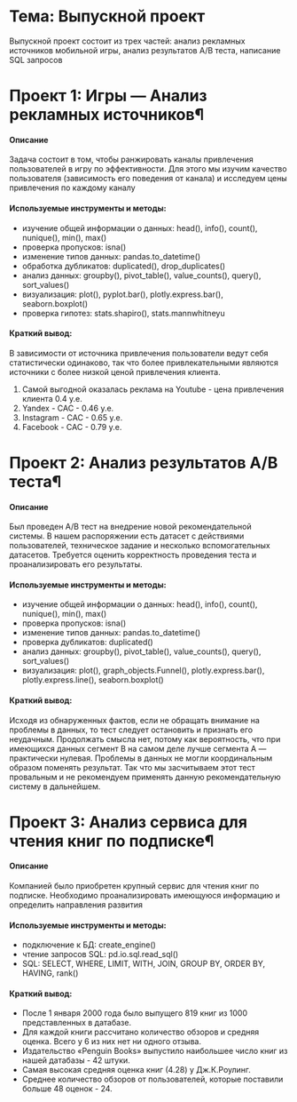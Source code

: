 # Тема: Выпускной проект
Выпускной проект состоит из трех частей: анализ рекламных источников мобильной игры, анализ результатов А/В теста, написание SQL запросов
# Проект 1: Игры — Анализ рекламных источников¶
#### Описание 
Задача состоит в том, чтобы ранжировать каналы привлечения пользователей в игру по эффективности.
Для этого мы изучим качество пользователя (зависимость его поведения от канала) и исследуем цены привлечения по каждому каналу

#### Используемые инструменты и методы:
* изучение общей информации о данных: head(), info(), count(), nunique(), min(), max()
* проверка пропусков: isna()
* изменение типов данных: pandas.to_datetime()
* обработка дубликатов: duplicated(), drop_duplicates()
* анализ данных: groupby(), pivot_table(), value_counts(), query(), sort_values()
* визуализация: plot(), pyplot.bar(), plotly.express.bar(), seaborn.boxplot()
* проверка гипотез: stats.shapiro(), stats.mannwhitneyu
  
#### Краткий вывод:
В зависимости от источника привлечения пользователи ведут себя статистически одинаково, 
так что более привлекательными являются источники с более низкой ценой привлечения клиента. 
1. Самой выгодной оказалась реклама на Youtube -  цена привлечения клиента 0.4 у.е.
2. Yandex - САС - 0.46 у.е.
3. Instagram - САС - 0.65 у.е.
4. Facebook - САС - 0.79 у.е.

# Проект 2: Анализ результатов А/В теста¶
#### Описание 
Был проведен А/В тест на внедрение новой рекомендательной системы.
В нашем распоряжении есть датасет с действиями пользователей, техническое задание и несколько вспомогательных датасетов. 
Требуется оценить корректность проведения теста и проанализировать его результаты.

#### Используемые инструменты и методы:
* изучение общей информации о данных: head(), info(), count(), nunique(), min(), max()
* проверка пропусков: isna()
* изменение типов данных: pandas.to_datetime()
* проверка дубликатов: duplicated()
* анализ данных: groupby(), pivot_table(), value_counts(), query(), sort_values()
* визуализация: plot(), graph_objects.Funnel(), plotly.express.bar(), plotly.express.line(), seaborn.boxplot()
  
#### Краткий вывод:
Исходя из обнаруженных фактов, если не обращать внимание на проблемы в данных, то тест следует остановить и признать его неудачным.
Продолжать смысла нет, потому как вероятность, что при имеющихся данных сегмент B на самом деле лучше сегмента A — практически нулевая.
Проблемы в данных не могли координальным образом поменять результат. 
Так что мы засчитываем этот тест провальным и не рекомендуем применять данную рекомендательную систему в дальнейшем.

# Проект 3: Анализ сервиса для чтения книг по подписке¶
#### Описание 
Компанией было приобретен крупный сервис для чтения книг по подписке. Необходимо проанализировать имеющуюся информацию и определить направления развития

#### Используемые инструменты и методы:
* подключение к БД: create_engine()
* чтение запросов SQL: pd.io.sql.read_sql()
* SQL: SELECT, WHERE, LIMIT, WITH, JOIN, GROUP BY, ORDER BY, HAVING, rank()
  
#### Краткий вывод:
- После 1 января 2000 года было выпущего 819 книг из 1000 представленных в датабазе.
- Для каждой книги рассчитано количество обзоров и средняя оценка. Всего у 6 из них нет ни одного отзыва.
- Издательство «Penguin Books» выпустило наибольшее число книг из нашей датабазы  - 42 штуки.
- Самая высокая средняя оценка книг (4.28) у Дж.К.Роулинг.
- Среднее количество обзоров от пользователей, которые поставили больше 48 оценок - 24.
